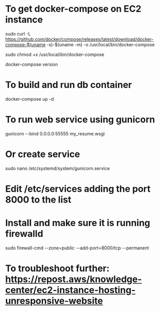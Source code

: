 # To get docker-compose on EC2 instance
sudo curl -L https://github.com/docker/compose/releases/latest/download/docker-compose-$(uname -s)-$(uname -m) -o /usr/local/bin/docker-compose

sudo chmod +x /usr/local/bin/docker-compose

docker-compose version

# To build and run db container
docker-compose up -d

# To run web service using gunicorn
gunicorn --bind 0.0.0.0:55555 my_resume.wsgi

# Or create service
sudo nano /etc/systemd/system/gunicorn.service

# Edit /etc/services adding the port 8000 to the list

# Install and make sure it is running firewalld
sudo firewall-cmd --zone=public --add-port=8000/tcp --permanent

# To troubleshoot further: https://repost.aws/knowledge-center/ec2-instance-hosting-unresponsive-website

